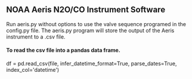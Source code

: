 <h2>NOAA Aeris N2O/CO Instrument Software</h2>

<p>Run aeris.py without options to use the valve sequence programed in
the config.py file. The aeris.py program will store the output of the Aeris
instrument to a .csv file.</p>

<h4>To read the csv file into a pandas data frame.</h4>
<p>df = pd.read_csv(file, infer_datetime_format=True, parse_dates=True, index_col='datetime')</p>
